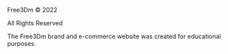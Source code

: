 ﻿Free3Dm © 2022

All Rights Reserved

The Free3Dm brand and e-commerce website was created for educational purposes.
